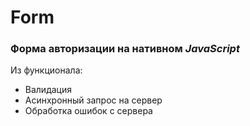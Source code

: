 # Form 

### Форма авторизации на нативном _JavaScript_

Из функционала:
- Валидация
- Асинхронный запрос на сервер
- Обработка ошибок с сервера
